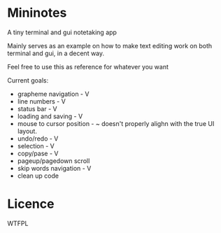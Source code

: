# Mininotes
A tiny terminal and gui notetaking app

Mainly serves as an example on how to make text editing work on both terminal and gui, in a decent way.

Feel free to use this as reference for whatever you want

Current goals:
 - grapheme navigation - V
 - line numbers - V
 - status bar - V
 - loading and saving - V
 - mouse to cursor position - ~ doesn't properly alighn with the true UI layout.
 - undo/redo - V
 - selection - V
 - copy/pase - V
 - pageup/pagedown scroll
 - skip words navigation - V
 - clean up code
 
# Licence
WTFPL
